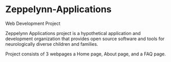 # Zeppelynn-Applications

Web Development Project 

Zeppelynn Applications project is a hypothetical application and development organization that provides open source software and tools for neurologically diverse children and families.

Project consists of 3 webpages a Home page, About page, and a FAQ page.






















